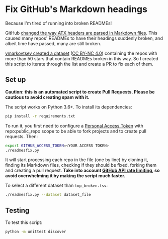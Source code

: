 # Fix GitHub's Markdown headings

Because I'm tired of running into broken READMEs!

GitHub [changed the way ATX headers are parsed in Markdown files](https://gist.github.com/vmarkovtsev/59cd7349d41cf804b9a8775388e681f8).
This caused many repos' READMEs to have their headings suddenly broken,
and albeit time have passed, many are still broken.

[vmarkovtsev created a dataset](https://gist.github.com/vmarkovtsev/59cd7349d41cf804b9a8775388e681f8)
([CC BY-NC 4.0](https://creativecommons.org/licenses/by-nc/4.0/))
containing the repos with more than 50 stars that contain READMEs broken
in this way. So I created this script to iterate through the list and
create a PR to fix each of them.

## Set up

**Caution: this is an automated script to create Pull Requests. Please
be cautious to avoid creating spam with it.**

The script works on Python 3.6+. To install its dependencies:

```bash
pip install -r requirements.txt
```

To run it, you first need to configure a [Personal Access
Token](https://github.com/settings/tokens) with repo:public_repo scope
to be able to fork projects and to create pull requests. Then:

```bash
export GITHUB_ACCESS_TOKEN=<YOUR ACCESS TOKEN>
./readmesfix.py
```

It will start processing each repo in the file (one by line) by cloning
it, finding its Markdown files, checking if they should be fixed,
forking them and creating a pull request. **Take into account [GitHub
API rate limiting](https://developer.github.com/v3/#rate-limiting), so
avoid overwhelming it by making the script much faster.**

To select a different dataset than `top_broken.tsv`:

```bash
./readmesfix.py --dataset dataset_file
```

## Testing

To test this script:

```bash
python -m unittest discover
```
